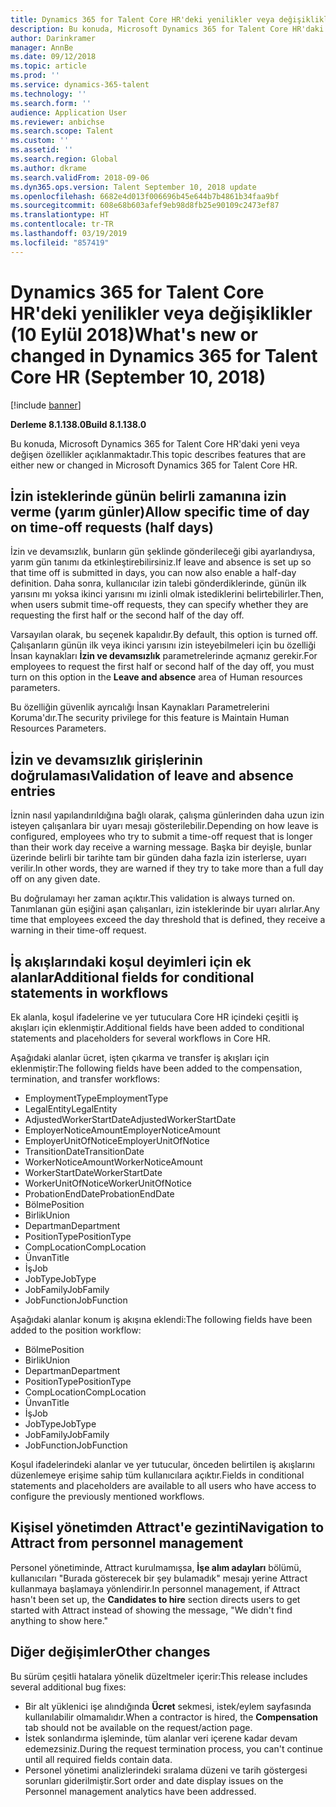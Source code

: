 ```yaml
---
title: Dynamics 365 for Talent Core HR'deki yenilikler veya değişiklikler (10 Eylül 2018)
description: Bu konuda, Microsoft Dynamics 365 for Talent Core HR'daki yeni veya değişen özellikler açıklanmaktadır.
author: Darinkramer
manager: AnnBe
ms.date: 09/12/2018
ms.topic: article
ms.prod: ''
ms.service: dynamics-365-talent
ms.technology: ''
ms.search.form: ''
audience: Application User
ms.reviewer: anbichse
ms.search.scope: Talent
ms.custom: ''
ms.assetid: ''
ms.search.region: Global
ms.author: dkrame
ms.search.validFrom: 2018-09-06
ms.dyn365.ops.version: Talent September 10, 2018 update
ms.openlocfilehash: 6682e4d013f006696b45e644b7b4861b34faa9bf
ms.sourcegitcommit: 608e68b603afef9eb98d8fb25e90109c2473ef87
ms.translationtype: HT
ms.contentlocale: tr-TR
ms.lasthandoff: 03/19/2019
ms.locfileid: "857419"
---
```

# <a name="whats-new-or-changed-in-dynamics-365-for-talent-core-hr-september-10-2018"></a><span data-ttu-id="33e54-103">Dynamics 365 for Talent Core HR'deki yenilikler veya değişiklikler (10 Eylül 2018)</span><span class="sxs-lookup"><span data-stu-id="33e54-103">What's new or changed in Dynamics 365 for Talent Core HR (September 10, 2018)</span></span>

[!include [banner](includes/banner.md)]

<span data-ttu-id="33e54-104">**Derleme 8.1.138.0**</span><span class="sxs-lookup"><span data-stu-id="33e54-104">**Build 8.1.138.0**</span></span>

<span data-ttu-id="33e54-105">Bu konuda, Microsoft Dynamics 365 for Talent Core HR'daki yeni veya değişen özellikler açıklanmaktadır.</span><span class="sxs-lookup"><span data-stu-id="33e54-105">This topic describes features that are either new or changed in Microsoft Dynamics 365 for Talent Core HR.</span></span>

## <a name="allow-specific-time-of-day-on-time-off-requests-half-days"></a><span data-ttu-id="33e54-106">İzin isteklerinde günün belirli zamanına izin verme (yarım günler)</span><span class="sxs-lookup"><span data-stu-id="33e54-106">Allow specific time of day on time-off requests (half days)</span></span>

<span data-ttu-id="33e54-107">İzin ve devamsızlık, bunların gün şeklinde gönderileceği gibi ayarlandıysa, yarım gün tanımı da etkinleştirebilirsiniz.</span><span class="sxs-lookup"><span data-stu-id="33e54-107">If leave and absence is set up so that time off is submitted in days, you can now also enable a half-day definition.</span></span> <span data-ttu-id="33e54-108">Daha sonra, kullanıcılar izin talebi gönderdiklerinde, günün ilk yarısını mı yoksa ikinci yarısını mı izinli olmak istediklerini belirtebilirler.</span><span class="sxs-lookup"><span data-stu-id="33e54-108">Then, when users submit time-off requests, they can specify whether they are requesting the first half or the second half of the day off.</span></span>

<span data-ttu-id="33e54-109">Varsayılan olarak, bu seçenek kapalıdır.</span><span class="sxs-lookup"><span data-stu-id="33e54-109">By default, this option is turned off.</span></span> <span data-ttu-id="33e54-110">Çalışanların günün ilk veya ikinci yarısını izin isteyebilmeleri için bu özelliği İnsan kaynakları **İzin ve devamsızlık** parametrelerinde açmanız gerekir.</span><span class="sxs-lookup"><span data-stu-id="33e54-110">For employees to request the first half or second half of the day off, you must turn on this option in the **Leave and absence** area of Human resources parameters.</span></span>

<span data-ttu-id="33e54-111">Bu özelliğin güvenlik ayrıcalığı İnsan Kaynakları Parametrelerini Koruma'dır.</span><span class="sxs-lookup"><span data-stu-id="33e54-111">The security privilege for this feature is Maintain Human Resources Parameters.</span></span>

## <a name="validation-of-leave-and-absence-entries"></a><span data-ttu-id="33e54-112">İzin ve devamsızlık girişlerinin doğrulaması</span><span class="sxs-lookup"><span data-stu-id="33e54-112">Validation of leave and absence entries</span></span>

<span data-ttu-id="33e54-113">İznin nasıl yapılandırıldığına bağlı olarak, çalışma günlerinden daha uzun izin isteyen çalışanlara bir uyarı mesajı gösterilebilir.</span><span class="sxs-lookup"><span data-stu-id="33e54-113">Depending on how leave is configured, employees who try to submit a time-off request that is longer than their work day receive a warning message.</span></span> <span data-ttu-id="33e54-114">Başka bir deyişle, bunlar üzerinde belirli bir tarihte tam bir günden daha fazla izin isterlerse, uyarı verilir.</span><span class="sxs-lookup"><span data-stu-id="33e54-114">In other words, they are warned if they try to take more than a full day off on any given date.</span></span>

<span data-ttu-id="33e54-115">Bu doğrulamayı her zaman açıktır.</span><span class="sxs-lookup"><span data-stu-id="33e54-115">This validation is always turned on.</span></span> <span data-ttu-id="33e54-116">Tanımlanan gün eşiğini aşan çalışanları, izin isteklerinde bir uyarı alırlar.</span><span class="sxs-lookup"><span data-stu-id="33e54-116">Any time that employees exceed the day threshold that is defined, they receive a warning in their time-off request.</span></span>

## <a name="additional-fields-for-conditional-statements-in-workflows"></a><span data-ttu-id="33e54-117">İş akışlarındaki koşul deyimleri için ek alanlar</span><span class="sxs-lookup"><span data-stu-id="33e54-117">Additional fields for conditional statements in workflows</span></span>

<span data-ttu-id="33e54-118">Ek alanla, koşul ifadelerine ve yer tutuculara Core HR içindeki çeşitli iş akışları için eklenmiştir.</span><span class="sxs-lookup"><span data-stu-id="33e54-118">Additional fields have been added to conditional statements and placeholders for several workflows in Core HR.</span></span>

<span data-ttu-id="33e54-119">Aşağıdaki alanlar ücret, işten çıkarma ve transfer iş akışları için eklenmiştir:</span><span class="sxs-lookup"><span data-stu-id="33e54-119">The following fields have been added to the compensation, termination, and transfer workflows:</span></span>

- <span data-ttu-id="33e54-120">EmploymentType</span><span class="sxs-lookup"><span data-stu-id="33e54-120">EmploymentType</span></span>
- <span data-ttu-id="33e54-121">LegalEntity</span><span class="sxs-lookup"><span data-stu-id="33e54-121">LegalEntity</span></span>
- <span data-ttu-id="33e54-122">AdjustedWorkerStartDate</span><span class="sxs-lookup"><span data-stu-id="33e54-122">AdjustedWorkerStartDate</span></span>
- <span data-ttu-id="33e54-123">EmployerNoticeAmount</span><span class="sxs-lookup"><span data-stu-id="33e54-123">EmployerNoticeAmount</span></span>
- <span data-ttu-id="33e54-124">EmployerUnitOfNotice</span><span class="sxs-lookup"><span data-stu-id="33e54-124">EmployerUnitOfNotice</span></span>
- <span data-ttu-id="33e54-125">TransitionDate</span><span class="sxs-lookup"><span data-stu-id="33e54-125">TransitionDate</span></span>
- <span data-ttu-id="33e54-126">WorkerNoticeAmount</span><span class="sxs-lookup"><span data-stu-id="33e54-126">WorkerNoticeAmount</span></span>
- <span data-ttu-id="33e54-127">WorkerStartDate</span><span class="sxs-lookup"><span data-stu-id="33e54-127">WorkerStartDate</span></span>
- <span data-ttu-id="33e54-128">WorkerUnitOfNotice</span><span class="sxs-lookup"><span data-stu-id="33e54-128">WorkerUnitOfNotice</span></span>
- <span data-ttu-id="33e54-129">ProbationEndDate</span><span class="sxs-lookup"><span data-stu-id="33e54-129">ProbationEndDate</span></span>
- <span data-ttu-id="33e54-130">Bölme</span><span class="sxs-lookup"><span data-stu-id="33e54-130">Position</span></span>
- <span data-ttu-id="33e54-131">Birlik</span><span class="sxs-lookup"><span data-stu-id="33e54-131">Union</span></span>
- <span data-ttu-id="33e54-132">Departman</span><span class="sxs-lookup"><span data-stu-id="33e54-132">Department</span></span>
- <span data-ttu-id="33e54-133">PositionType</span><span class="sxs-lookup"><span data-stu-id="33e54-133">PositionType</span></span>
- <span data-ttu-id="33e54-134">CompLocation</span><span class="sxs-lookup"><span data-stu-id="33e54-134">CompLocation</span></span>
- <span data-ttu-id="33e54-135">Ünvan</span><span class="sxs-lookup"><span data-stu-id="33e54-135">Title</span></span>
- <span data-ttu-id="33e54-136">İş</span><span class="sxs-lookup"><span data-stu-id="33e54-136">Job</span></span>
- <span data-ttu-id="33e54-137">JobType</span><span class="sxs-lookup"><span data-stu-id="33e54-137">JobType</span></span>
- <span data-ttu-id="33e54-138">JobFamily</span><span class="sxs-lookup"><span data-stu-id="33e54-138">JobFamily</span></span>
- <span data-ttu-id="33e54-139">JobFunction</span><span class="sxs-lookup"><span data-stu-id="33e54-139">JobFunction</span></span>

<span data-ttu-id="33e54-140">Aşağıdaki alanlar konum iş akışına eklendi:</span><span class="sxs-lookup"><span data-stu-id="33e54-140">The following fields have been added to the position workflow:</span></span>

- <span data-ttu-id="33e54-141">Bölme</span><span class="sxs-lookup"><span data-stu-id="33e54-141">Position</span></span>
- <span data-ttu-id="33e54-142">Birlik</span><span class="sxs-lookup"><span data-stu-id="33e54-142">Union</span></span>
- <span data-ttu-id="33e54-143">Departman</span><span class="sxs-lookup"><span data-stu-id="33e54-143">Department</span></span>
- <span data-ttu-id="33e54-144">PositionType</span><span class="sxs-lookup"><span data-stu-id="33e54-144">PositionType</span></span>
- <span data-ttu-id="33e54-145">CompLocation</span><span class="sxs-lookup"><span data-stu-id="33e54-145">CompLocation</span></span>
- <span data-ttu-id="33e54-146">Ünvan</span><span class="sxs-lookup"><span data-stu-id="33e54-146">Title</span></span>
- <span data-ttu-id="33e54-147">İş</span><span class="sxs-lookup"><span data-stu-id="33e54-147">Job</span></span>
- <span data-ttu-id="33e54-148">JobType</span><span class="sxs-lookup"><span data-stu-id="33e54-148">JobType</span></span>
- <span data-ttu-id="33e54-149">JobFamily</span><span class="sxs-lookup"><span data-stu-id="33e54-149">JobFamily</span></span>
- <span data-ttu-id="33e54-150">JobFunction</span><span class="sxs-lookup"><span data-stu-id="33e54-150">JobFunction</span></span>

<span data-ttu-id="33e54-151">Koşul ifadelerindeki alanlar ve yer tutucular, önceden belirtilen iş akışlarını düzenlemeye erişime sahip tüm kullanıcılara açıktır.</span><span class="sxs-lookup"><span data-stu-id="33e54-151">Fields in conditional statements and placeholders are available to all users who have access to configure the previously mentioned workflows.</span></span>

## <a name="navigation-to-attract-from-personnel-management"></a><span data-ttu-id="33e54-152">Kişisel yönetimden Attract'e gezinti</span><span class="sxs-lookup"><span data-stu-id="33e54-152">Navigation to Attract from personnel management</span></span>

<span data-ttu-id="33e54-153">Personel yönetiminde, Attract kurulmamışsa, **İşe alım adayları** bölümü, kullanıcıları "Burada gösterecek bir şey bulamadık" mesajı yerine Attract kullanmaya başlamaya yönlendirir.</span><span class="sxs-lookup"><span data-stu-id="33e54-153">In personnel management, if Attract hasn't been set up, the **Candidates to hire** section directs users to get started with Attract instead of showing the message, "We didn't find anything to show here."</span></span>

## <a name="other-changes"></a><span data-ttu-id="33e54-154">Diğer değişimler</span><span class="sxs-lookup"><span data-stu-id="33e54-154">Other changes</span></span>

<span data-ttu-id="33e54-155">Bu sürüm çeşitli hatalara yönelik düzeltmeler içerir:</span><span class="sxs-lookup"><span data-stu-id="33e54-155">This release includes several additional bug fixes:</span></span>

- <span data-ttu-id="33e54-156">Bir alt yüklenici işe alındığında **Ücret** sekmesi, istek/eylem sayfasında kullanılabilir olmamalıdır.</span><span class="sxs-lookup"><span data-stu-id="33e54-156">When a contractor is hired, the **Compensation** tab should not be available on the request/action page.</span></span>
- <span data-ttu-id="33e54-157">İstek sonlandırma işleminde, tüm alanlar veri içerene kadar devam edemezsiniz.</span><span class="sxs-lookup"><span data-stu-id="33e54-157">During the request termination process, you can't continue until all required fields contain data.</span></span>
- <span data-ttu-id="33e54-158">Personel yönetimi analizlerindeki sıralama düzeni ve tarih göstergesi sorunları giderilmiştir.</span><span class="sxs-lookup"><span data-stu-id="33e54-158">Sort order and date display issues on the Personnel management analytics have been addressed.</span></span>
